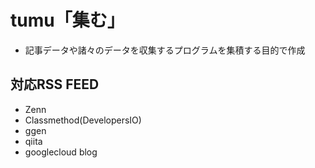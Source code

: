 # tumu「集む」
- 記事データや諸々のデータを収集するプログラムを集積する目的で作成

## 対応RSS FEED
- Zenn
- Classmethod(DevelopersIO)
- ggen
- qiita 
- googlecloud blog